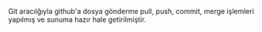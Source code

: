 Git aracılğıyla github'a dosya gönderme pull, push, commit, merge işlemleri yapılmış ve sunuma hazır hale getirilmiştir.
